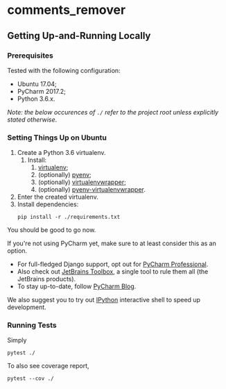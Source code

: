 # comments_remover



## Getting Up-and-Running Locally


### Prerequisites

Tested with the following configuration:

* Ubuntu 17.04;
* PyCharm 2017.2;
* Python 3.6.x.

*Note: the below occurences of *`./`* refer to the project root unless explicitly stated otherwise*. 


### Setting Things Up on Ubuntu

1. Create a Python 3.6 virtualenv.
    1. Install:
        1. [virtualenv](https://virtualenv.pypa.io/en/stable/);
        1. (optionally) [pyenv](https://github.com/pyenv/pyenv);
        1. (optionally) [virtualenvwrapper](https://virtualenvwrapper.readthedocs.io/en/stable/);
        1. (optionally) [pyenv-virtualenvwrapper](https://github.com/pyenv/pyenv-virtualenvwrapper).
1. Enter the created virtualenv.
1. Install dependencies:
    ```shell
    pip install -r ./requirements.txt
    ```
    
You should be good to go now.

If you're not using PyCharm yet, make sure to at least consider this as an option.

* For full-fledged Django support, opt out for [PyCharm Professional](https://www.jetbrains.com/pycharm/).
* Also check out [JetBrains Toolbox](https://www.jetbrains.com/toolbox/), a single tool to rule them all (the JetBrains products).
* To stay up-to-date, follow [PyCharm Blog](https://blog.jetbrains.com/pycharm/). 

We also suggest you to try out [IPython](https://ipython.org/) interactive shell to speed up development.


### Running Tests

Simply
```shell
pytest ./
```

To also see coverage report,
```shell
pytest --cov ./
```
